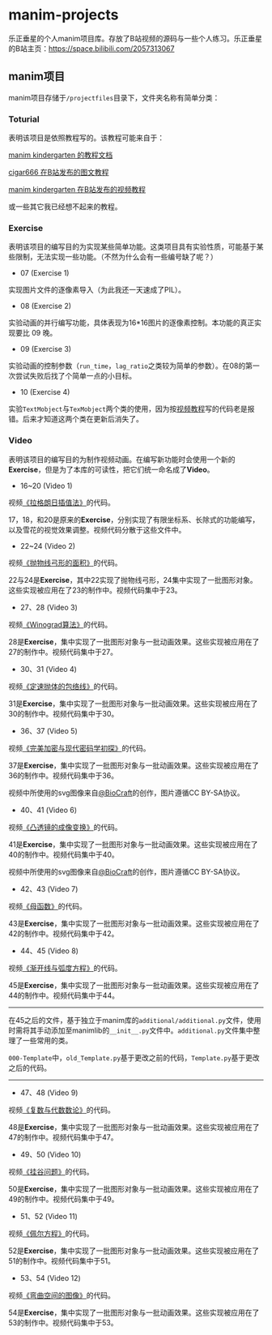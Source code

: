 # manim-projects
乐正垂星的个人manim项目库。存放了B站视频的源码与一些个人练习。乐正垂星的B站主页：https://space.bilibili.com/2057313067

## manim项目

manim项目存储于`/projectfiles`目录下，文件夹名称有简单分类：

### Toturial

表明该项目是依照教程写的。该教程可能来自于：

[manim kindergarten 的教程文档](https://docs.manim.org.cn/index.html)

[cigar666 在B站发布的图文教程](https://www.bilibili.com/read/cv2539928?from=search)

[manim kindergarten 在B站发布的视频教程](https://www.bilibili.com/video/BV1p54y197cC)

或一些其它我已经想不起来的教程。

### Exercise

表明该项目的编写目的为实现某些简单功能。这类项目具有实验性质，可能基于某些限制，无法实现一些功能。（不然为什么会有一些编号缺了呢？）

- 07 (Exercise 1)

实现图片文件的逐像素导入（为此我还一天速成了PIL）。

- 08 (Exercise 2)

实验动画的并行编写功能，具体表现为16\*16图片的逐像素控制。本功能的真正实现要比 09 晚。

- 09 (Exercise 3)

实验动画的控制参数（`run_time`，`lag_ratio`之类较为简单的参数）。在08的第一次尝试失败后找了个简单一点的小目标。

- 10 (Exercise 4)

实验`TextMobject`与`TexMobject`两个类的使用，因为按[视频教程](https://www.bilibili.com/video/BV1p54y197cC)写的代码老是报错。后来才知道这两个类在更新后消失了。

### Video

表明该项目的编写目的为制作视频动画。在编写新功能时会使用一个新的**Exercise**，但是为了本库的可读性，把它们统一命名成了**Video**。

- 16~20 (Video 1)

视频[《拉格朗日插值法》](https://www.bilibili.com/video/BV1TR4y1j745 "【拉格朗日插值法的本质】拉格朗日，孙子，与每个人都能推出来的插值法")的代码。

17，18，和20是原来的**Exercise**，分别实现了有限坐标系、长除式的功能编写，以及雪花的视觉效果调整。视频代码分散于这些文件中。

- 22~24 (Video 2)

视频[《抛物线弓形的面积》](https://www.bilibili.com/video/BV1ZL411w7Jc "【抛物线弓形的面积】水平宽铅垂高，抛物线，与自相似性")的代码。

22与24是**Exercise**，其中22实现了抛物线弓形，24集中实现了一批图形对象。这些实现被应用在了23的制作中。视频代码集中于23。

- 27、28 (Video 3)

视频[《Winograd算法》](https://www.bilibili.com/video/BV15S4y1B7kj "【人工智能芯片入门】卷积、对偶性、与Winograd算法")的代码。

28是**Exercise**，集中实现了一批图形对象与一批动画效果。这些实现被应用在了27的制作中。视频代码集中于27。


- 30、31 (Video 4)

视频[《定速抛体的包络线》](https://www.bilibili.com/video/BV19v4y1F7BC "【乐正垂星】定速抛体的包络线")的代码。

31是**Exercise**，集中实现了一批图形对象与一批动画效果。这些实现被应用在了30的制作中。视频代码集中于30。

- 36、37 (Video 5)

视频[《完美加密与现代密码学初探》](https://www.bilibili.com/video/BV1ce4y1q778 "【乐正垂星】恺撒密码，完美加密，与现代密码学初探")的代码。

37是**Exercise**，集中实现了一批图形对象与一批动画效果。这些实现被应用在了36的制作中。视频代码集中于36。

视频中所使用的svg图像来自[@BioCraft](https://space.bilibili.com/182765092 "BioCraft的b站个人空间")的创作，图片遵循CC BY-SA协议。

- 40、41 (Video 6)

视频[《凸透镜的成像变换》](https://www.bilibili.com/video/BV1Ze411A7k6 "【乐正垂星】光学题，凸透镜，和射影几何")的代码。

41是**Exercise**，集中实现了一批图形对象与一批动画效果。这些实现被应用在了40的制作中。视频代码集中于40。

视频中所使用的svg图像来自[@BioCraft](https://space.bilibili.com/182765092 "BioCraft的b站个人空间")的创作，图片遵循CC BY-SA协议。

- 42、43 (Video 7)

视频[《母函数》](https://www.bilibili.com/video/BV1QM411A73c "【乐正垂星】母函数是可以被理解的？！")的代码。

43是**Exercise**，集中实现了一批图形对象与一批动画效果。这些实现被应用在了42的制作中。视频代码集中于42。

- 44、45 (Video 8)

视频[《渐开线与弧度方程》](https://www.bilibili.com/video/BV1rs4y1n7ZE "【乐正垂星】开！摆！——渐开线，摆线，与弧度方程")的代码。

45是**Exercise**，集中实现了一批图形对象与一批动画效果。这些实现被应用在了44的制作中。视频代码集中于44。

___

在45之后的文件，基于独立于manim库的`additional/additional.py`文件，使用时需将其手动添加至manimlib的`__init__.py`文件中。`additional.py`文件集中整理了一些常用的类。

`000-Template`中，`old_Template.py`基于更改之前的代码，`Template.py`基于更改之后的代码。

___

- 47、48 (Video 9)

视频[《复数与代数数论》](https://www.bilibili.com/video/BV1cL411e7ia "【乐正垂星】复数不是一切的答案")的代码。

48是**Exercise**，集中实现了一批图形对象与一批动画效果。这些实现被应用在了47的制作中。视频代码集中于47。


- 49、50 (Video 10)

视频[《挂谷问题》](https://www.bilibili.com/video/BV1VN411C7H6 "【乐正垂星】挂谷问题，但是不炸厕所")的代码。

50是**Exercise**，集中实现了一批图形对象与一批动画效果。这些实现被应用在了49的制作中。视频代码集中于49。


- 51、52 (Video 11)

视频[《佩尔方程》](https://www.bilibili.com/video/BV1jh4y1E77B "【乐正垂星】连分数，佩尔方程，和曲线上的有理点")的代码。

52是**Exercise**，集中实现了一批图形对象与一批动画效果。这些实现被应用在了51的制作中。视频代码集中于51。


- 53、54 (Video 12)

视频[《弯曲空间的图像》](https://www.bilibili.com/video/BV1Lr4y1Z7e4 "【乐正垂星】弯曲的空间长什么样？")的代码。

54是**Exercise**，集中实现了一批图形对象与一批动画效果。这些实现被应用在了53的制作中。视频代码集中于53。


